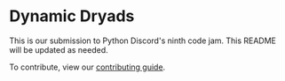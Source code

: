 # Dynamic Dryads

This is our submission to Python Discord's ninth code jam. This README will be updated as needed.

To contribute, view our [contributing guide](CONTRIBUTING.md).
